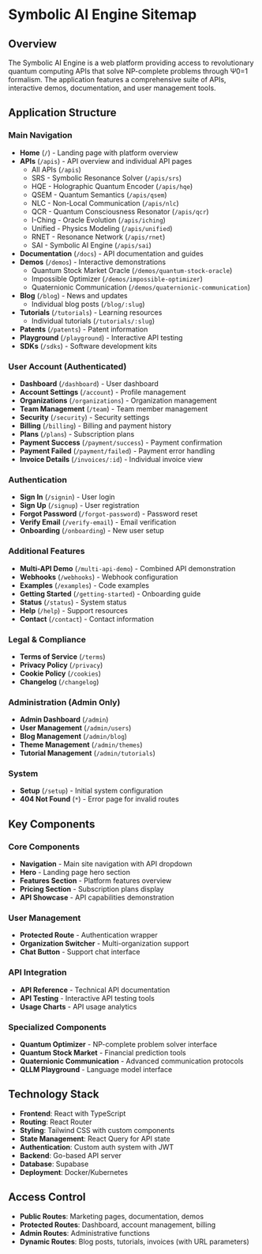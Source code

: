 # Symbolic AI Engine Sitemap

## Overview
The Symbolic AI Engine is a web platform providing access to revolutionary quantum computing APIs that solve NP-complete problems through Ψ0=1 formalism. The application features a comprehensive suite of APIs, interactive demos, documentation, and user management tools.

## Application Structure

### Main Navigation
- **Home** (`/`) - Landing page with platform overview
- **APIs** (`/apis`) - API overview and individual API pages
  - All APIs (`/apis`)
  - SRS - Symbolic Resonance Solver (`/apis/srs`)
  - HQE - Holographic Quantum Encoder (`/apis/hqe`)
  - QSEM - Quantum Semantics (`/apis/qsem`)
  - NLC - Non-Local Communication (`/apis/nlc`)
  - QCR - Quantum Consciousness Resonator (`/apis/qcr`)
  - I-Ching - Oracle Evolution (`/apis/iching`)
  - Unified - Physics Modeling (`/apis/unified`)
  - RNET - Resonance Network (`/apis/rnet`)
  - SAI - Symbolic AI Engine (`/apis/sai`)
- **Documentation** (`/docs`) - API documentation and guides
- **Demos** (`/demos`) - Interactive demonstrations
  - Quantum Stock Market Oracle (`/demos/quantum-stock-oracle`)
  - Impossible Optimizer (`/demos/impossible-optimizer`)
  - Quaternionic Communication (`/demos/quaternionic-communication`)
- **Blog** (`/blog`) - News and updates
  - Individual blog posts (`/blog/:slug`)
- **Tutorials** (`/tutorials`) - Learning resources
  - Individual tutorials (`/tutorials/:slug`)
- **Patents** (`/patents`) - Patent information
- **Playground** (`/playground`) - Interactive API testing
- **SDKs** (`/sdks`) - Software development kits

### User Account (Authenticated)
- **Dashboard** (`/dashboard`) - User dashboard
- **Account Settings** (`/account`) - Profile management
- **Organizations** (`/organizations`) - Organization management
- **Team Management** (`/team`) - Team member management
- **Security** (`/security`) - Security settings
- **Billing** (`/billing`) - Billing and payment history
- **Plans** (`/plans`) - Subscription plans
- **Payment Success** (`/payment/success`) - Payment confirmation
- **Payment Failed** (`/payment/failed`) - Payment error handling
- **Invoice Details** (`/invoices/:id`) - Individual invoice view

### Authentication
- **Sign In** (`/signin`) - User login
- **Sign Up** (`/signup`) - User registration
- **Forgot Password** (`/forgot-password`) - Password reset
- **Verify Email** (`/verify-email`) - Email verification
- **Onboarding** (`/onboarding`) - New user setup

### Additional Features
- **Multi-API Demo** (`/multi-api-demo`) - Combined API demonstration
- **Webhooks** (`/webhooks`) - Webhook configuration
- **Examples** (`/examples`) - Code examples
- **Getting Started** (`/getting-started`) - Onboarding guide
- **Status** (`/status`) - System status
- **Help** (`/help`) - Support resources
- **Contact** (`/contact`) - Contact information

### Legal & Compliance
- **Terms of Service** (`/terms`)
- **Privacy Policy** (`/privacy`)
- **Cookie Policy** (`/cookies`)
- **Changelog** (`/changelog`)

### Administration (Admin Only)
- **Admin Dashboard** (`/admin`)
- **User Management** (`/admin/users`)
- **Blog Management** (`/admin/blog`)
- **Theme Management** (`/admin/themes`)
- **Tutorial Management** (`/admin/tutorials`)

### System
- **Setup** (`/setup`) - Initial system configuration
- **404 Not Found** (`*`) - Error page for invalid routes

## Key Components

### Core Components
- **Navigation** - Main site navigation with API dropdown
- **Hero** - Landing page hero section
- **Features Section** - Platform features overview
- **Pricing Section** - Subscription plans display
- **API Showcase** - API capabilities demonstration

### User Management
- **Protected Route** - Authentication wrapper
- **Organization Switcher** - Multi-organization support
- **Chat Button** - Support chat interface

### API Integration
- **API Reference** - Technical API documentation
- **API Testing** - Interactive API testing tools
- **Usage Charts** - API usage analytics

### Specialized Components
- **Quantum Optimizer** - NP-complete problem solver interface
- **Quantum Stock Market** - Financial prediction tools
- **Quaternionic Communication** - Advanced communication protocols
- **QLLM Playground** - Language model interface

## Technology Stack
- **Frontend**: React with TypeScript
- **Routing**: React Router
- **Styling**: Tailwind CSS with custom components
- **State Management**: React Query for API state
- **Authentication**: Custom auth system with JWT
- **Backend**: Go-based API server
- **Database**: Supabase
- **Deployment**: Docker/Kubernetes

## Access Control
- **Public Routes**: Marketing pages, documentation, demos
- **Protected Routes**: Dashboard, account management, billing
- **Admin Routes**: Administrative functions
- **Dynamic Routes**: Blog posts, tutorials, invoices (with URL parameters)